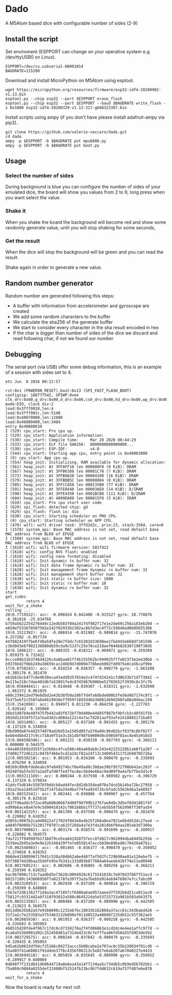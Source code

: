 # Dado
A M5Atom based dice with configurable number of sides (2-9)

## Install the script

Set enviroment (ESPPORT can change on your operative system e.g. /dev/ttyUSB0 on Linux).

```
ESPPORT=/dev/cu.usbserial-00001014 
BAUDRATE=115200
```

Download and install MicroPython on M5Atom using esptool.

```
wget https://micropython.org/resources/firmware/esp32-idf4-20200902-v1.13.bin
esptool.py --chip esp32 --port $ESPPORT erase_flash
esptool.py --chip esp32 --port $ESPPORT --baud $BAUDRATE write_flash -z 0x1000 esp32-idf4-20200329-v1.12-317-g688323307.bin
```

Install scripts using ampy (if you don't have please install adafruit-ampy via pip3).

```
git clone https://github.com/valerio-vaccaro/dado.git
cd dado
ampy -p $ESPPORT -b $BAUDRATE put mpu6886.py
ampy -p $ESPPORT -b $BAUDRATE put boot.py
```

## Usage

### Select the number of sides
During background is blue you can configure the number of sides of your emulated dice, the board will show you values from 2 to 9, long press when you want select the value.

### Shake it
When you shake the board the background will become red and show some randomly generate value, until you will stop shaking for some seconds,

### Get the result
When the dice will stop the background will be green and you can read the result.

Shake again in order to generate a new value.

## Random number generator
Random number are generated following this steps:

- A buffer with information from accelerometer and gyroscope are created
- We add some random characters to the buffer
- We calculate the sha256 of the generate buffer
- We start to consider every character in the sha result encoded in hex
- If the char is bigger than number of sides of the dice we discard and read following char, if not we found our number

## Debugging

The serial port (via USB) offer some debug information, this is an example of a session with sides set to 4.

```
ets Jun  8 2016 00:22:57

rst:0x1 (POWERON_RESET),boot:0x13 (SPI_FAST_FLASH_BOOT)
configsip: 188777542, SPIWP:0xee
clk_drv:0x00,q_drv:0x00,d_drv:0x00,cs0_drv:0x00,hd_drv:0x00,wp_drv:0x00
mode:DIO, clock div:2
load:0x3fff0018,len:4
load:0x3fff001c,len:5148
load:0x40078000,len:12880
load:0x40080400,len:3484
entry 0x40080630
I (529) cpu_start: Pro cpu up.
I (529) cpu_start: Application information:
I (530) cpu_start: Compile time:     Mar 28 2020 00:44:29
I (533) cpu_start: ELF file SHA256:  0000000000000000...
I (539) cpu_start: ESP-IDF:          v4.0
I (544) cpu_start: Starting app cpu, entry point is 0x40083000
I (0) cpu_start: App cpu up.
I (554) heap_init: Initializing. RAM available for dynamic allocation:
I (561) heap_init: At 3FFAFF10 len 000000F0 (0 KiB): DRAM
I (567) heap_init: At 3FFB6388 len 00001C78 (7 KiB): DRAM
I (573) heap_init: At 3FFB9A20 len 00004108 (16 KiB): DRAM
I (579) heap_init: At 3FFBDB5C len 00000004 (0 KiB): DRAM
I (585) heap_init: At 3FFCCA50 len 000135B0 (77 KiB): DRAM
I (591) heap_init: At 3FFE0440 len 00003AE0 (14 KiB): D/IRAM
I (598) heap_init: At 3FFE4350 len 0001BCB0 (111 KiB): D/IRAM
I (604) heap_init: At 4009EA08 len 000015F8 (5 KiB): IRAM
I (610) cpu_start: Pro cpu start user code
I (629) spi_flash: detected chip: gd
I (629) spi_flash: flash io: dio
I (630) cpu_start: Starting scheduler on PRO CPU.
I (0) cpu_start: Starting scheduler on APP CPU.
I (470) wifi: wifi driver task: 3ffd2d2c, prio:23, stack:3584, core=0
I (1578) system_api: Base MAC address is not set, read default base MAC address from BLK0 of EFUSE
I (1588) system_api: Base MAC address is not set, read default base MAC address from BLK0 of EFUSE
I (1618) wifi: wifi firmware version: 581f422
I (1618) wifi: config NVS flash: enabled
I (1618) wifi: config nano formating: disabled
I (1618) wifi: Init dynamic tx buffer num: 32
I (1618) wifi: Init data frame dynamic rx buffer num: 32
I (1628) wifi: Init management frame dynamic rx buffer num: 32
I (1628) wifi: Init management short buffer num: 32
I (1638) wifi: Init static rx buffer size: 1600
I (1638) wifi: Init static rx buffer num: 10
I (1638) wifi: Init dynamic rx buffer num: 32
start
get_sides
         return 4
wait_for_a_shake
rolling ...
20(0.7719522): acc: -0.096924 0.042480 -0.915527 gyro: 28.778076 -8.361816 -25.634766 b759a5622254276449c12edb583f84a241fdf982f17e1e2de69c256a183eb20d -> e650ef5336f0507502e142f0293362302ac8b7d3ec4f72c59840ad0b05655306
19(0.1512392): acc: -0.086914 -0.031982 -0.989014 gyro: -15.747070 4.257202 -6.057739 447882419f7be6f48a5dfe20e7fddc7c65301933698ee1fbd443e668df101596 -> c36d0d3e67902136880db59cda9c5337c25e78ce218aef044b826307198f38d5
18(0.104613): acc: -0.089355 -0.018311 -0.969971 gyro: -0.259399 5.859375 0.732422 8ccce86b31b3746d4226c4a6bae01ff4b155562bc949025fffe02373e2ee30b6 -> b937bbd2f0bb249a38659cac246b9d7d0094778beeb002fdd975e8ca56caf99e
17(0.0750243): acc: -0.010254 -0.016357 -0.998779 gyro: -1.663208 -0.305176 0.381470 eb1b61bcb477c8e9630eca43add9357814e2c474fd24241cfd0633b71d773842 -> de115e218c7dae403db7a53891fedc8745967b906be52702b52f3930c8c3fc7b
16(0.05684441): acc: 0.014648 -0.039307 -1.018311 gyro: -1.632690 -1.861572 0.061035 e60c239412ed79e8dbd2e43b38fb9a3d6f7d4fa6dbde800b3fe56d4b7174c8f1 -> 7b375ebf2c558fa0a6619936eff959f1892d4bb300814b9d208fa88a94bac249
15(0.1541098): acc: 0.094971 0.011230 -0.864258 gyro: -2.227783 -5.020142 -6.195068 36bd1d07b9e48f475fb442a83f672bf79d400e44d85f987bf9bfcb3c48fd1f5b -> 2028d1243df5f2a7ea4362cd08da122c4a7ac7d281aaf93afe2418885171ba03
14(0.1031496): acc: -0.005127 -0.037109 -0.991455 gyro: -0.305176 -0.137329 0.534058 29bd90da07e4d2574079ad26d53a1505d057a370a60c96d82bcf8378c8bf0277 -> 6eb64dbbd217c9cc718a9f51e3c1b1dbf98fb9009d0cb9050f01ec4e45a916d3
13(0.004508346): acc: 0.001221 -0.038330 -0.987793 gyro: -0.366211 0.000000 0.564575 c94a8835692d355f1e3b6bc4fce586c48aa68ab8c243e42225228b1ab6f1a207 -> 1fd001772db121c847bf466e3cd2a2dcf82a24f13c340954311752b98705726a
12(0.00538218): acc: 0.001953 -0.034180 -0.990479 gyro: -0.335693 -0.076294 0.534058 601b9c09dbfde0eabc9fe849274bcf0e49ad8c38dae39bf9572790b641ec263f -> 492407da5fe357a2adfafd8ffe47fec8ec56d4e66ec9ed89f9a4afb7fbe3d1c9
11(0.003211169): acc: 0.000244 -0.037598 -0.989502 gyro: -0.396729 -0.137329 0.579834 41ddcf5d634c55878f0ddcb8add4fec8d2db35dea070a7dcd3b14ba72bc27958 -> c91a23ea1d452d75b2f1475da2da9ba774fea92472bcbfadc55626d6a3a48927
10(0.00252541): acc: 0.002441 -0.038086 -0.990967 gyro: -0.457764 -0.305176 0.625610 ed37fd6addc5f2ac49a680d66674d08f98799b1276fae848c3d5ef6d41881f4f -> ed99b6ace0a47e9c5d90410142c7061b8bb1ff737ceb5b587562d98ff30faa54
9(0.002142325): acc: 0.001709 -0.037598 -0.990479 gyro: -0.381470 -0.228882 0.610352 d3055c9987b2ca440822af17024f043e8e4b15f268a8ea7821e8bdd53dc27ea4 -> a4845f8906b7512017f0707ca615f28da4a7e3fda281db6f04aa285ab3d7309a
8(0.003790082): acc: 0.003174 -0.038574 -0.991699 gyro: -0.289917 -0.228882 0.564575 fda7217f94998fb171b879ce5ea64192875fecc8fd017c962094dba8445b255b -> 2539ee2b95a3e9e9e12b348429ffe7e0558147accb830e89bed0c78429a8761c
7(0.002548903): acc: -0.001465 -0.036377 -0.990479 gyro: -0.350952 -0.274658 0.610352 9b0de41588996717041c538a30d662a6e44877af502fc729b90ae01e126ebe75 -> b5f38874d20baa35ddfe95e7b341c333d03b877084a64aeeb416f74e11ed0940
6(0.001760523): acc: 0.002686 -0.036865 -0.989258 gyro: -0.366211 -0.259399 0.610352 bac9b7898c713c7aadbd5e73620c8094926c6175541828c7e078d3766ff51ecd -> 88157189c143606958f7a02178fa397f3a3a7beb5d914ab94769b7e7cc7abc09
5(0.002328953): acc: 0.002930 -0.037109 -0.989014 gyro: -0.396729 -0.259399 0.640869 c5b7e72d613627f1d4a1ec47185fcf6406a6ae957aaeed7f392b6d21ca011ec0 -> 75012fc93314d2a8f318f93032a588c864522da5e53725733a981b503a943575
4(0.002513582): acc: 0.000488 -0.037109 -0.989990 gyro: -0.442505 -0.213623 0.564575 0d13d6635b82a57e9168698c1232eb7bc10833b162860a37acc81c3436abd426 -> 31f2a2c7e233583a3753463132b898ef011d8522a480d8f225db52c55f362ae5
3(0.002085938): acc: 0.001953 -0.036377 -0.989258 gyro: -0.442505 -0.335693 0.595093 4b8515d20fde4f967c17dc6cd7150276a2f4fd86063e1cd2dc4e4ee1affc977d -> 8ca6a553b0901d92c152450d81af31ded23c0cfefffea86fd50a55fd953de592
2(0.002729575): acc: 0.000244 -0.037842 -0.990479 gyro: -0.335693 -0.320435 0.595093 b45a62b8633df94cf25166c04272accc5b08cabe2e707ac0c35b228034f91cd6 -> 55ad03f41a680b1f91ddeb3776c435bf06313c5e827e6ab207a67040227e4433
1(0.003694518): acc: 0.005859 -0.035645 -0.989990 gyro: -0.350952 -0.289917 0.640869 0d848f7f131d6414b0644719a0e6ea43a14f7134aa5c734db5c0b9ed56782bb1 -> 75a869c9884a0255def22488bf525247b23bc9b7fdd632c619a757fd87e6e878
         return 4
wait_for_a_shake
```

Now the board is ready for next roll.
